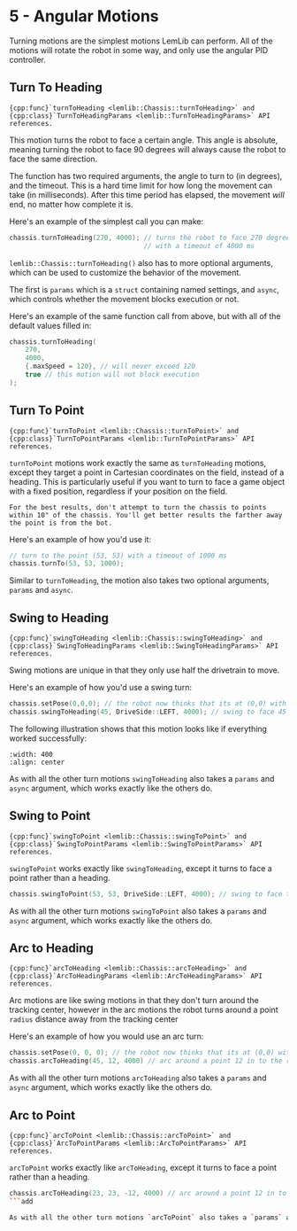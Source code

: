 # 5 - Angular Motions

Turning motions are the simplest motions LemLib can perform. All of the motions will rotate the robot in some way, and only use the angular PID controller.

## Turn To Heading

```{seealso}
{cpp:func}`turnToHeading <lemlib::Chassis::turnToHeading>` and {cpp:class}`TurnToHeadingParams <lemlib::TurnToHeadingParams>` API references.
```

This motion turns the robot to face a certain angle. This angle is absolute, meaning turning the robot to face 90 degrees will always cause the robot to face the same direction. 

The function has two required arguments, the angle to turn to (in degrees), and the timeout. This is a hard time limit for how long the movement can take (in milliseconds). After this time period has elapsed, the movement *will* end, no matter how complete it is.

Here's an example of the simplest call you can make:

```cpp
chassis.turnToHeading(270, 4000); // turns the robot to face 270 degrees,
                                  // with a timeout of 4000 ms
```

`lemlib::Chassis::turnToHeading()` also has to more optional arguments, which can be used to customize the behavior of the movement.

The first is `params` which is a `struct` containing named settings, and `async`, which controls whether the movement blocks execution or not.

Here's an example of the same function call from above, but with all of the default values filled in:

```cpp
chassis.turnToHeading(
    270,
    4000,
    {.maxSpeed = 120}, // will never exceed 120
    true // this motion will not block execution
); 
```

## Turn To Point

```{seealso}
{cpp:func}`turnToPoint <lemlib::Chassis::turnToPoint>` and {cpp:class}`TurnToPointParams <lemlib::TurnToPointParams>` API references.
```

`turnToPoint` motions work exactly the same as `turnToHeading` motions, except they target a point in Cartesian coordinates on the field, instead of a heading. This is particularly useful if you want to turn to face a game object with a fixed position, regardless if your position on the field.

```{tip}
For the best results, don't attempt to turn the chassis to points within 10" of the chassis. You'll get better results the farther away the point is from the bot.
```

Here's an example of how you'd use it:

```cpp
// turn to the point (53, 53) with a timeout of 1000 ms
chassis.turnTo(53, 53, 1000);
```

Similar to `turnToHeading`, the motion also takes two optional arguments, `params` and `async`. 

## Swing to Heading

```{seealso}
{cpp:func}`swingToHeading <lemlib::Chassis::swingToHeading>` and {cpp:class}`SwingToHeadingParams <lemlib::SwingToHeadingParams>` API references.
```

Swing motions are unique in that they only use half the drivetrain to move.

Here's an example of how you'd use a swing turn:

```cpp
chassis.setPose(0,0,0); // the robot now thinks that its at (0,0) with heading of 0 degrees
chassis.swingToHeading(45, DriveSide::LEFT, 4000); // swing to face 45 degrees, with a timeout of 4000 ms
```

The following illustration shows that this motion looks like if everything worked successfully:

```{image} ../assets/5_angular_motion/swing-turn.svg
:width: 400
:align: center
```

As with all the other turn motions `swingToHeading` also takes a `params` and `async` argument, which works exactly like the others do.

## Swing to Point

```{seealso}
{cpp:func}`swingToPoint <lemlib::Chassis::swingToPoint>` and {cpp:class}`SwingToPointParams <lemlib::SwingToPointParams>` API references.
```

`swingToPoint` works exactly like `swingToHeading`, except it turns to face a point rather than a heading.

```cpp
chassis.swingToPoint(53, 53, DriveSide::LEFT, 4000); // swing to face the point (53, 53) degrees, with a timeout of 4000 ms
```
As with all the other turn motions `swingToPoint` also takes a `params` and `async` argument, which works exactly like the others do.

## Arc to Heading

```{seealso}
{cpp:func}`arcToHeading <lemlib::Chassis::arcToHeading>` and {cpp:class}`ArcToHeadingParams <lemlib::ArcToHeadingParams>` API references.
```

Arc motions are like swing motions in that they don't turn around the tracking center, however in the arc motions the robot turns around a point `radius` distance away from the tracking center

Here's an example of how you would use an arc turn: 

```cpp
chassis.setPose(0, 0, 0); // the robot now thinks that its at (0,0) with heading of 0 degrees
chassis.arcToHeading(45, 12, 4000) // arc around a point 12 in to the right of the robot to face 45 degrees, with a timeout of 4000 ms
```

As with all the other turn motions `arcToHeading` also takes a `params` and `async` argument, which works exactly like the others do.

## Arc to Point

```{seealso}
{cpp:func}`arcToPoint <lemlib::Chassis::arcToPoint>` and {cpp:class}`ArcToPointParams <lemlib::ArcToPointParams>` API references.
```

`arcToPoint` works exactly like `arcToHeading`, except it turns to face a point rather than a heading.

```cpp
chassis.arcToHeading(23, 23, -12, 4000) // arc around a point 12 in to the left of the robot to face the point (23, 23), with a timeout of 4000 ms
```add

As with all the other turn motions `arcToPoint` also takes a `params` and `async` argument, which works exactly like the others do.
